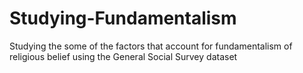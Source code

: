 # Studying-Fundamentalism
Studying the some of the factors that account for fundamentalism of religious belief using the General Social Survey dataset
